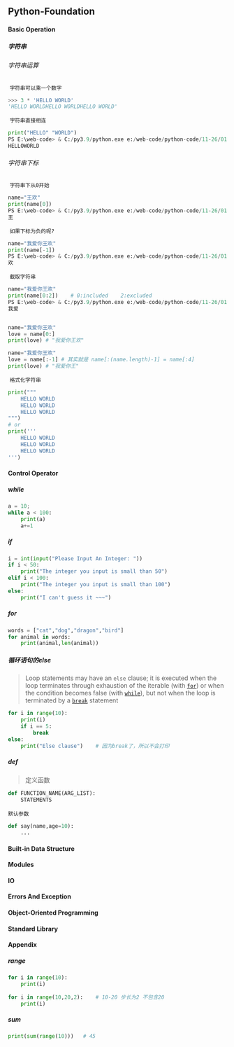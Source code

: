 ## Python-Foundation

#### Basic Operation

##### 字符串

###### 字符串运算

​	`字符串可以乘一个数字`

```python
>>> 3 * 'HELLO WORLD'
'HELLO WORLDHELLO WORLDHELLO WORLD'
```

​	`字符串直接相连`

```python
print("HELLO" "WORLD")
PS E:\web-code> & C:/py3.9/python.exe e:/web-code/python-code/11-26/01.py
HELLOWORLD
```

###### 字符串下标

​	`字符串下从0开始`

```python
name="王欢"
print(name[0])
PS E:\web-code> & C:/py3.9/python.exe e:/web-code/python-code/11-26/01.py
王
```

​	`如果下标为负的呢?`

```python
name="我爱你王欢"
print(name[-1])
PS E:\web-code> & C:/py3.9/python.exe e:/web-code/python-code/11-26/01.py
欢
```

​	`截取字符串`

```python
name="我爱你王欢"
print(name[0:2])	# 0:included	2:excluded
PS E:\web-code> & C:/py3.9/python.exe e:/web-code/python-code/11-26/01.py
我爱


name="我爱你王欢"
love = name[0:]
print(love)	# "我爱你王欢"

name="我爱你王欢"
love = name[:-1] # 其实就是 name[:(name.length)-1] = name[:4]
print(love)	# "我爱你王"
```



​	`格式化字符串`

```python
print("""
    HELLO WORLD
    HELLO WORLD
    HELLO WORLD
""")
# or
print('''
    HELLO WORLD
    HELLO WORLD
    HELLO WORLD
''')
```





#### Control Operator

##### while

```python
a = 10;
while a < 100:
    print(a)
    a+=1
```

##### if

```python
i = int(input("Please Input An Integer: "))
if i < 50:
    print("The integer you input is small than 50")
elif i < 100:
    print("The integer you input is small than 100")
else:
    print("I can't guess it ~~~")               
```

##### for

```python
words = ["cat","dog","dragon","bird"]
for animal in words:
    print(animal,len(animal))
```

##### 循环语句的else

> Loop statements may have an `else` clause; it is executed when the loop terminates through exhaustion of the iterable (with [`for`](https://docs.python.org/3/reference/compound_stmts.html#for)) or when the condition becomes false (with [`while`](https://docs.python.org/3/reference/compound_stmts.html#while)), but not when the loop is terminated by a [`break`](https://docs.python.org/3/reference/simple_stmts.html#break) statement

```python
for i in range(10):
    print(i)
    if i == 5:
        break
else:
    print("Else clause")	# 因为break了，所以不会打印
```

##### def

> 定义函数

```python
def FUNCTION_NAME(ARG_LIST):
    STATEMENTS
```

`默认参数`

```python
def say(name,age=10):
    ...
```





#### Built-in Data Structure

#### Modules

#### IO

#### Errors And Exception

#### Object-Oriented Programming

#### Standard Library

#### Appendix

##### range

```python
for i in range(10):
    print(i)
    
for i in range(10,20,2):	# 10-20 步长为2 不包含20
    print(i)
```

##### sum

```python
print(sum(range(10)))	# 45
```


